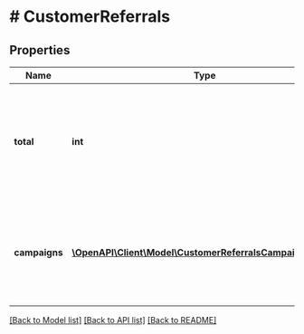 # # CustomerReferrals

## Properties

Name | Type | Description | Notes
------------ | ------------- | ------------- | -------------
**total** | **int** | Total number of times this customer received a referral, i.e. was referred by another customer. | [optional]
**campaigns** | [**\OpenAPI\Client\Model\CustomerReferralsCampaignsItem[]**](CustomerReferralsCampaignsItem.md) | Contains an array of campaigns that served as the source of a referral for the customer. | [optional]

[[Back to Model list]](../../README.md#models) [[Back to API list]](../../README.md#endpoints) [[Back to README]](../../README.md)

